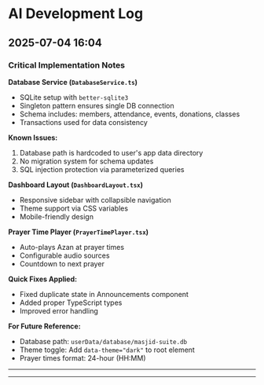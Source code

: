 # AI Development Log

## 2025-07-04 16:04

### Critical Implementation Notes

**Database Service (`DatabaseService.ts`)**
- SQLite setup with `better-sqlite3`
- Singleton pattern ensures single DB connection
- Schema includes: members, attendance, events, donations, classes
- Transactions used for data consistency

**Known Issues:**
1. Database path is hardcoded to user's app data directory
2. No migration system for schema updates
3. SQL injection protection via parameterized queries

**Dashboard Layout (`DashboardLayout.tsx`)**
- Responsive sidebar with collapsible navigation
- Theme support via CSS variables
- Mobile-friendly design

**Prayer Time Player (`PrayerTimePlayer.tsx`)**
- Auto-plays Azan at prayer times
- Configurable audio sources
- Countdown to next prayer

**Quick Fixes Applied:**
- Fixed duplicate state in Announcements component
- Added proper TypeScript types
- Improved error handling

**For Future Reference:**
- Database path: `userData/database/masjid-suite.db`
- Theme toggle: Add `data-theme="dark"` to root element
- Prayer times format: 24-hour (HH:MM)

---

---
